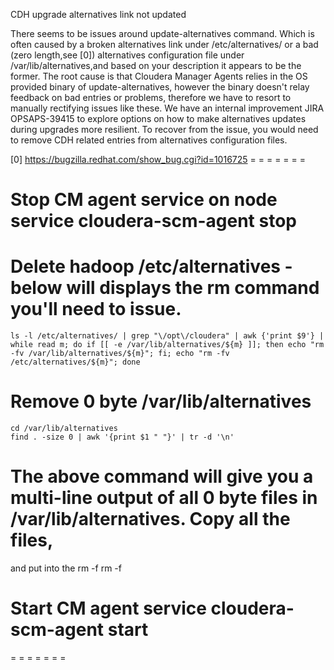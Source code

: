CDH upgrade alternatives link not updated 

There seems to be issues around update-alternatives command. 
Which is often caused by a broken alternatives link under /etc/alternatives/ or a bad (zero length,see [0]) alternatives configuration file under /var/lib/alternatives,and based on your description it appears to be the former. 
The root cause is that Cloudera Manager Agents relies in the OS provided binary of update-alternatives,
however the binary doesn't relay feedback on bad entries or problems,
therefore we have to resort to manually rectifying issues like these. 
We have an internal improvement JIRA OPSAPS-39415 to explore options on how to make alternatives updates during upgrades more resilient. 
To recover from the issue,
you would need to remove CDH related entries from alternatives configuration files. 

[0] https://bugzilla.redhat.com/show_bug.cgi?id=1016725 
= = = = = = = 
# Stop CM agent service on node service cloudera-scm-agent stop 
# Delete hadoop /etc/alternatives - below will displays the rm command you'll need to issue. 
`ls -l /etc/alternatives/ | grep "\/opt\/cloudera" | awk {'print $9'} | while read m; do if [[ -e /var/lib/alternatives/${m} ]]; then echo "rm -fv /var/lib/alternatives/${m}"; fi; echo "rm -fv /etc/alternatives/${m}"; done `
# Remove 0 byte /var/lib/alternatives 
```
cd /var/lib/alternatives 
find . -size 0 | awk '{print $1 " "}' | tr -d '\n' 
```
# The above command will give you a multi-line output of all 0 byte files in /var/lib/alternatives. Copy all the files,
and put into the rm -f rm -f 
# Start CM agent service cloudera-scm-agent start 
= = = = = = =


